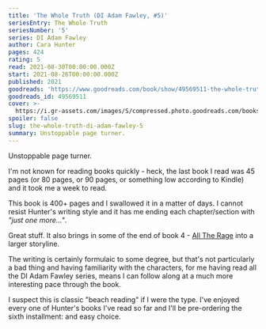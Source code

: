 ```yaml
---
title: 'The Whole Truth (DI Adam Fawley, #5)'
seriesEntry: The Whole Truth
seriesNumber: '5'
series: DI Adam Fawley
author: Cara Hunter
pages: 424
rating: 5
read: 2021-08-30T00:00:00.000Z
start: 2021-08-26T00:00:00.000Z
published: 2021
goodreads: 'https://www.goodreads.com/book/show/49569511-the-whole-truth'
goodreads_id: 49569511
cover: >-
  https://i.gr-assets.com/images/S/compressed.photo.goodreads.com/books/1617287409l/49569511._SX315_.jpg
spoiler: false
slug: the-whole-truth-di-adam-fawley-5
summary: Unstoppable page turner.
---
```

Unstoppable page turner.

I'm not known for reading books quickly - heck, the last book I read was 45 pages (or 80 pages, or 90 pages, or something low according to Kindle) and it took me a week to read.

This book is 400+ pages and I swallowed it in a matter of days. I cannot resist Hunter's writing style and it has me ending each chapter/section with _"just one more…"_.

Great stuff. It also brings in some of the end of book 4 - [All The Rage](https://remysharp.com/books/2020/all-the-rage) into a larger storyline.

The writing is certainly formulaic to some degree, but that's not particularly a bad thing and having familiarity with the characters, for me having read all the DI Adam Fawley series, means I can follow along at a much more interesting pace through the book.

I suspect this is classic "beach reading" if I were the type. I've enjoyed every one of Hunter's books I've read so far and I'll be pre-ordering the sixth installment: and easy choice.
